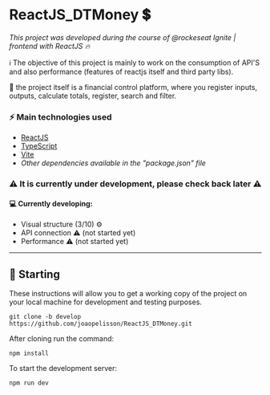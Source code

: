 # ReactJS_DTMoney 💲

_This project was developed during the course of @rockeseat Ignite | frontend with ReactJS 🔥_

ℹ️ The objective of this project is mainly to work on the consumption of API'S and also performance (features of reactjs itself and third party libs).

📌 the project itself is a financial control platform, where you register inputs, outputs, calculate totals, register, search and filter.

### ⚡ Main technologies used
- [ReactJS](https://pt-br.reactjs.org/)
- [TypeScript](https://www.typescriptlang.org/)
- [Vite](https://vitejs.dev/)
- _Other dependencies available in the "package.json" file_

### ⚠ It is currently under development, please check back later ⚠
#### 💻 Currently developing:
- Visual structure (3/10) ⚙
- API connection ⚠  (not started yet)
- Performance ⚠ (not started yet)

--- 

## 🚀 Starting

These instructions will allow you to get a working copy of the project on your local machine for development and testing purposes. 

```
git clone -b develop https://github.com/joaopelisson/ReactJS_DTMoney.git
```

After cloning run the command:

```
npm install
```

To start the development server:

```
npm run dev
```
